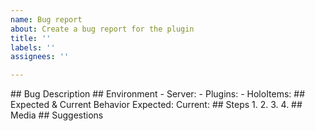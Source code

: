 ```yaml
---
name: Bug report
about: Create a bug report for the plugin
title: ''
labels: ''
assignees: ''

---
```


<!-- Before reporting, if possible, try replicating the bug in an up-to-date and clean environment. If it is not possible, please mention it in the report. --!>

<!-- Describe the bug in detail here --!>
## Bug Description

<!-- Paste software information (plugins, server version) here. --!>
## Environment
- Server: 
- Plugins: 
- HoloItems:

<!-- Put the expected and current behavior of the plugin here --!>
## Expected & Current Behavior
Expected: 
Current: 

<!-- Put steps on how to replicate the bug here, even if it is not fully replicable. If it is impossible to replicate please put what you were doing when the bug happened here, and mention that it is impossible to replicate. --!>
## Steps
1. 
2. 
3. 
4. 

<!-- Screenshots and videos of the bug can be put here. If there is none, delete this section. --!>
## Media

<!-- Suggestions or possible issues in the code that causes the bug can be put here. If you have none, delete this section. --!>
## Suggestions

